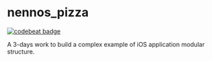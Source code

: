 # nennos_pizza
[![codebeat badge](https://codebeat.co/badges/3f747035-2438-4d4b-bb6f-7d6a769ee544)](https://codebeat.co/projects/github-com-oni-zerone-nennos_pizza-master)

A 3-days work to build a complex example of iOS application modular structure.
